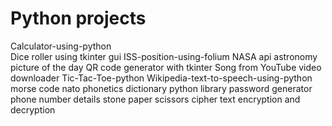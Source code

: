 # Python projects


Calculator-using-python</br>
Dice roller using tkinter gui
ISS-position-using-folium
NASA api astronomy picture of the day
QR code generator with tkinter
Song from YouTube video downloader
Tic-Tac-Toe-python
Wikipedia-text-to-speech-using-python
morse code
nato phonetics
dictionary python library
password generator
phone number details
stone paper scissors
cipher text encryption and decryption
